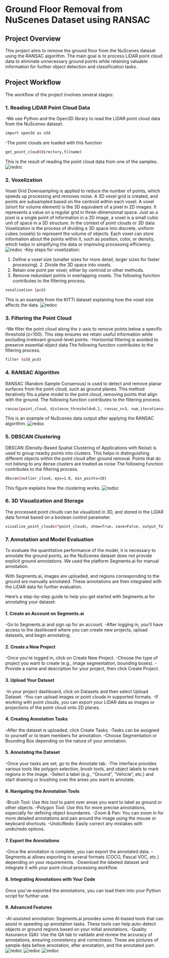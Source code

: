 # Ground Floor Removal from NuScenes Dataset using RANSAC
## Project Overview
This project aims to remove the ground floor from the NuScenes dataset using the RANSAC algorithm. The main goal is to process LiDAR point cloud data to eliminate unnecessary ground points while retaining valuable information for further object detection and classification tasks.

## Project Workflow
The workflow of the project involves several stages:

### 1. Reading LiDAR Point Cloud Data
-We use Python and the Open3D library to read the LiDAR point cloud data from the NuScenes dataset.

```sh 
import open3d as o3d

```
-The point clouds are loaded with this function
```sh 
get_point_cloud(directory,filname)
```
This is the result of reading the point cloud data from one of the samples.
![redoc](https://github.com/rim373/ransac/blob/main/000.png)
### 2. Voxelization
Voxel Grid Downsampling is applied to reduce the number of points, which speeds up processing and removes noise. A 3D voxel grid is created, and points are subsampled based on the centroid within each voxel.
A voxel (short for volume element) is the 3D equivalent of a pixel in 2D images. It represents a value on a regular grid in three-dimensional space. Just as a pixel is a single point of information in a 2D image, a voxel is a small cubic unit of space in a 3D structure.
In the context of point clouds or 3D data:
Voxelization is the process of dividing a 3D space into discrete, uniform cubes (voxels) to represent the volume of objects.
Each voxel can store information about the points within it, such as position, color, or density, which helps in simplifying the data or improving processing efficiency.
![redoc](https://github.com/rim373/ransac/blob/main/voxel.png)
-Key steps for voxelization:
1. Define a voxel size (smaller sizes for more detail, larger sizes for faster processing).
2 .Divide the 3D space into voxels.
3. Retain one point per voxel, either by centroid or other methods.
4. Remove redundant points in overlapping voxels.
The following function contributes to the filtering process.
```sh 
voxalisation (pcd)
```
This is an example from the KITTI dataset explaining how the voxel size affects the data.
![redoc](https://github.com/rim373/ransac/blob/main/voxel_by_size.png)
### 3. Filtering the Point Cloud
-We filter the point cloud along the z-axis to remove points below a specific threshold (z<100). This step ensures we retain useful information while excluding irrelevant ground-level points.
-Horizontal filtering is avoided to preserve essential object data
The following function contributes to the filtering process.
```sh 
filter (o3d_pcd)
```
### 4. RANSAC Algorithm
RANSAC (Random Sample Consensus) is used to detect and remove planar surfaces from the point cloud, such as ground planes. This method iteratively fits a plane model to the point cloud, removing points that align with the ground.
The following function contributes to the filtering process.
```sh 
ransac(point_cloud, distance_threshold=0.1, ransac_n=3, num_iterations=100000)
```
This is an example of NuScenes data output after applying the RANSAC algorithm.
![redoc](https://github.com/rim373/ransac/blob/main/00000.png)
### 5. DBSCAN Clustering 
DBSCAN (Density-Based Spatial Clustering of Applications with Noise) is used to group nearby points into clusters. This helps in distinguishing different objects within the point cloud after ground removal.
Points that do not belong to any dense clusters are treated as noise
The following function contributes to the filtering process.
```sh 
dbscan(outlier_cloud, eps=1.0, min_points=10)
```
This figure explains how the clustering works.
![redoc](https://github.com/rim373/ransac/blob/main/culstur.png)
### 6. 3D Visualization and Storage
The processed point clouds can be visualized in 3D, and stored in the LiDAR data format based on a boolean control parameter.
```sh 
visualize_point_clouds(*point_clouds, show=True, save=False, output_folder='output', filename='new_lidar_point_could_file')
```
### 7. Annotation and Model Evaluation
To evaluate the quantitative performance of the model, it is necessary to annotate the ground points, as the NuScenes dataset does not provide explicit ground annotations.
We used the platform Segments.ai for manual annotation.

With Segments.ai, images are uploaded, and regions corresponding to the ground are manually annotated. These annotations are then integrated with the LiDAR data for further evaluation.

Here’s a step-by-step guide to help you get started with Segments.ai for annotating your dataset:

#### 1. Create an Account on Segments.ai
-Go to Segments.ai and sign up for an account.
-After logging in, you’ll have access to the dashboard where you can create new projects, upload datasets, and begin annotating.
#### 2. Create a New Project
-Once you're logged in, click on Create New Project.
-Choose the type of project you want to create (e.g., image segmentation, bounding boxes).
-Provide a name and description for your project, then click Create Project.
#### 3. Upload Your Dataset
-In your project dashboard, click on Datasets and then select Upload Dataset.
-You can upload images or point clouds in supported formats.
-If working with point clouds, you can export your LiDAR data as images or projections of the point cloud onto 2D planes.


#### 4. Creating Annotation Tasks
-After the dataset is uploaded, click Create Tasks.
-Tasks can be assigned to yourself or to team members for annotation.
-Choose Segmentation or Bounding Box depending on the nature of your annotation.
#### 5. Annotating the Dataset
-Once your tasks are set, go to the Annotate tab.
-The interface provides various tools like polygon selection, brush tools, and object labels to mark regions in the image.
-Select a label (e.g., “Ground”, “Vehicle”, etc.) and start drawing or brushing over the areas you want to annotate.


#### 6. Navigating the Annotation Tools
-Brush Tool: Use this tool to paint over areas you want to label as ground or other objects.
-Polygon Tool: Use this for more precise annotations, especially for defining object boundaries.
-Zoom & Pan: You can zoom in for more detailed annotations and pan around the image using the mouse or keyboard shortcuts.
-Undo/Redo: Easily correct any mistakes with undo/redo options.
#### 7. Export the Annotations
-Once the annotation is complete, you can export the annotated data.
-Segments.ai allows exporting in several formats (COCO, Pascal VOC, etc.) depending on your requirements.
-Download the labeled dataset and integrate it with your point cloud processing workflow.
#### 8. Integrating Annotations with Your Code
Once you’ve exported the annotations, you can load them into your Python script for further use.
#### 9. Advanced Features
-AI-assisted annotation: Segments.ai provides some AI-based tools that can assist in speeding up annotation tasks. These tools can help auto-detect objects or ground regions based on your initial annotations.
-Quality Assurance (QA): Use the QA tab to validate and review the accuracy of annotations, ensuring consistency and correctness.
These are pictures of sample data before annotation, after annotation, and the annotated part.
![redoc](https://github.com/rim373/ransac/blob/main/label3.png)
![redoc](https://github.com/rim373/ransac/blob/main/label1.png)
![redoc](https://github.com/rim373/ransac/blob/main/label2.png)






